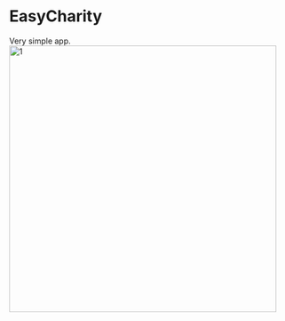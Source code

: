 # EasyCharity
Very simple app.
<img width="481" alt="1" src="https://user-images.githubusercontent.com/7429178/185782764-9205905f-8fc3-48b4-a509-c0dfa7cde22a.png">
